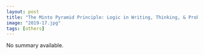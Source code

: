 ```yaml
---
layout: post
title: "The Minto Pyramid Principle: Logic in Writing, Thinking, & Problem Solving"
image: "2019-17.jpg"
tags: [others]
---
```


No summary available.
